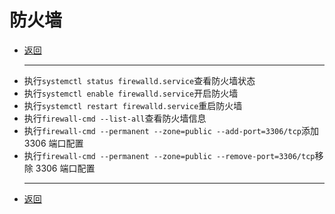 # 防火墙

- [返回](index.md)
  ***
- 执行`systemctl status firewalld.service`查看防火墙状态
- 执行`systemctl enable firewalld.service`开启防火墙
- 执行`systemctl restart firewalld.service`重启防火墙
- 执行`firewall-cmd --list-all`查看防火墙信息
- 执行`firewall-cmd --permanent --zone=public --add-port=3306/tcp`添加 3306 端口配置
- 执行`firewall-cmd --permanent --zone=public --remove-port=3306/tcp`移除 3306 端口配置
  ***
- [返回](index.md)